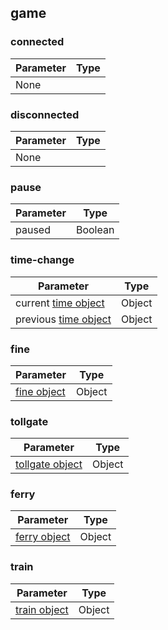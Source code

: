 ## game

### connected

| Parameter | Type    |
| ----------| ------- |
| None      |         |

### disconnected

| Parameter | Type    |
| ----------| ------- |
| None      |         |

### pause

| Parameter | Type    |
| ----------| ------- |
| paused    | Boolean |

### time-change

| Parameter                                | Type    |
| ---------------------------------------- | ------- |
| current [time object](data.md#gametime)  | Object  |
| previous [time object](data.md#gametime) | Object  |

### fine

| Parameter                         | Type    |
| --------------------------------- | ------- |
| [fine object](data.md#eventsfine) | Object  |

### tollgate

| Parameter                                 | Type    |
| ----------------------------------------- | ------- |
| [tollgate object](data.md#eventstollgate) | Object  |

### ferry

| Parameter                           | Type    |
| ----------------------------------- | ------- |
| [ferry object](data.md#eventsferry) | Object  |

### train

| Parameter                           | Type    |
| ----------------------------------- | ------- |
| [train object](data.md#eventstrain) | Object  |